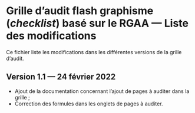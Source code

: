 # Grille d’audit flash graphisme (*checklist*) basé sur le RGAA — Liste des modifications

Ce fichier liste les modifications dans les différentes versions de la grille d’audit.

## Version 1.1 — 24 février 2022

- Ajout de la documentation concernant l’ajout de pages à auditer dans la grille ;
- Correction des formules dans les onglets de pages à auditer.
